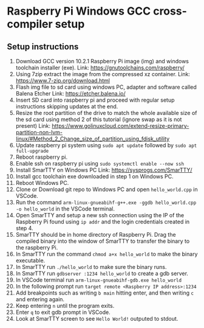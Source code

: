 # Raspberry Pi Windows GCC cross-compiler setup

## Setup instructions
1. Download GCC version 10.2.1 Raspberry Pi image (img) and windows toolchain installer (exe).
   Link: https://gnutoolchains.com/raspberry/
2. Using 7zip extract the image from the compressed xz container.
   Link: https://www.7-zip.org/download.html
3. Flash img file to sd card using windows PC, adapter and software called Balena Etcher
   Link: https://etcher.balena.io/
4. Insert SD card into raspberry pi and proceed with regular setup instructions skipping updates at the end.
5. Resize the root partition of the drive to match the whole available size of the sd card using method 2 of this tutorial (ignore swap as it is not present)
   Link: https://www.golinuxcloud.com/extend-resize-primary-partition-non-lvm-linux/#Method_2_Change_size_of_partition_using_fdisk_utility
6. Update raspberry pi system using `sudo apt update` followed by `sudo apt full-upgrade`
7. Reboot raspberry pi.
8. Enable ssh on raspberry pi using `sudo systemctl enable --now ssh`
9. Install SmarTTY on Windows PC
   Link: https://sysprogs.com/SmarTTY/
10. Install gcc toolchain exe downloaded in step 1 on Windows PC.
11. Reboot Windows PC.
12. Clone or Download git repo to Windows PC and open `hello_world.cpp` in VSCode.
13. Run the command `arm-linux-gnueabihf-g++.exe -ggdb hello_world.cpp -o hello_world` in the VSCode terminal.
14. Open SmarTTY and setup a new ssh connection using the IP of the Raspberry Pi found using `ip addr` and the login credentials created in step 4.
15. SmarTTY should be in home directory of Raspberry Pi. Drag the compiled binary into the window of SmarTTY to transfer the binary to the raspberry Pi.
16. In SmarTTY run the command `chmod a+x hello_world` to make the binary executable.
17. In SmarTTY run `./hello_world` to make sure the binary runs.
18. In SmarTTY run `gdbserver :1234 hello_world` to create a gdb server.
19. In VSCode terminal run `arm-linux-gnueabihf-gdb.exe hello_world`
20. In the following prompt run `target remote <Raspberry IP address>:1234`
21. Add breakpoints such as writing `b main` hitting enter, and then writing `c` and entering again.
22. Keep entering `n` until the program exits.
23. Enter `q` to exit gdb prompt in VSCode.
24. Look at SmarTTY screen to see `Hello World!` outputed to stdout.
